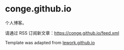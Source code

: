 # conge.github.io

个人博客。

请通过 RSS 订阅新文章：https://conge.github.io/feed.xml

Template was adapted from [lework.github.io](https://github.com/lework/lework.github.io)
